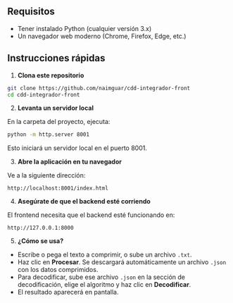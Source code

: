 ## Requisitos
- Tener instalado Python (cualquier versión 3.x)
- Un navegador web moderno (Chrome, Firefox, Edge, etc.)

## Instrucciones rápidas

1. **Clona este repositorio**

```bash
git clone https://github.com/naimguar/cdd-integrador-front
cd cdd-integrador-front
```

2. **Levanta un servidor local**

En la carpeta del proyecto, ejecuta:

```bash
python -m http.server 8001
```

Esto iniciará un servidor local en el puerto 8001.

3. **Abre la aplicación en tu navegador**

Ve a la siguiente dirección:

```
http://localhost:8001/index.html
```

4. **Asegúrate de que el backend esté corriendo**

El frontend necesita que el backend esté funcionando en:
```
http://127.0.0.1:8000
```

5. **¿Cómo se usa?**
- Escribe o pega el texto a comprimir, o sube un archivo `.txt`.
- Haz clic en **Procesar**. Se descargará automáticamente un archivo `.json` con los datos comprimidos.
- Para decodificar, sube ese archivo `.json` en la sección de decodificación, elige el algoritmo y haz clic en **Decodificar**.
- El resultado aparecerá en pantalla.
